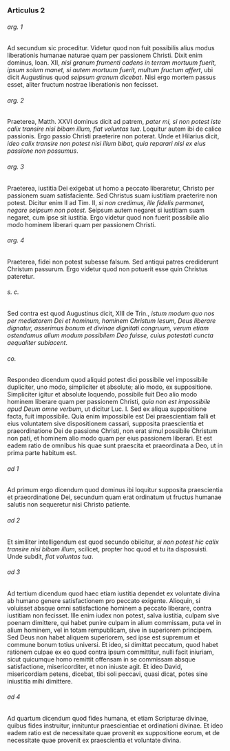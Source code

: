 ### Articulus 2

###### arg. 1
Ad secundum sic proceditur. Videtur quod non fuit possibilis alius modus liberationis humanae naturae quam per passionem Christi. Dixit enim dominus, Ioan. XII, *nisi granum frumenti cadens in terram mortuum fuerit, ipsum solum manet, si autem mortuum fuerit, multum fructum affert*, ubi dicit Augustinus quod *seipsum granum dicebat*. Nisi ergo mortem passus esset, aliter fructum nostrae liberationis non fecisset.

###### arg. 2
Praeterea, Matth. XXVI dominus dicit ad patrem, *pater mi, si non potest iste calix transire nisi bibam illum, fiat voluntas tua*. Loquitur autem ibi de calice passionis. Ergo passio Christi praeterire non poterat. Unde et Hilarius dicit, *ideo calix transire non potest nisi illum bibat, quia reparari nisi ex eius passione non possumus*.

###### arg. 3
Praeterea, iustitia Dei exigebat ut homo a peccato liberaretur, Christo per passionem suam satisfaciente. Sed Christus suam iustitiam praeterire non potest. Dicitur enim II ad Tim. II, *si non credimus, ille fidelis permanet, negare seipsum non potest*. Seipsum autem negaret si iustitiam suam negaret, cum ipse sit iustitia. Ergo videtur quod non fuerit possibile alio modo hominem liberari quam per passionem Christi.

###### arg. 4
Praeterea, fidei non potest subesse falsum. Sed antiqui patres crediderunt Christum passurum. Ergo videtur quod non potuerit esse quin Christus pateretur.

###### s. c.
Sed contra est quod Augustinus dicit, XIII de Trin., *istum modum quo nos per mediatorem Dei et hominum, hominem Christum Iesum, Deus liberare dignatur, asserimus bonum et divinae dignitati congruum, verum etiam ostendamus alium modum possibilem Deo fuisse, cuius potestati cuncta aequaliter subiacent*.

###### co.
Respondeo dicendum quod aliquid potest dici possibile vel impossibile dupliciter, uno modo, simpliciter et absolute; alio modo, ex suppositione. Simpliciter igitur et absolute loquendo, possibile fuit Deo alio modo hominem liberare quam per passionem Christi, *quia non est impossibile apud Deum omne verbum*, ut dicitur Luc. I. Sed ex aliqua suppositione facta, fuit impossibile. Quia enim impossibile est Dei praescientiam falli et eius voluntatem sive dispositionem cassari, supposita praescientia et praeordinatione Dei de passione Christi, non erat simul possibile Christum non pati, et hominem alio modo quam per eius passionem liberari. Et est eadem ratio de omnibus his quae sunt praescita et praeordinata a Deo, ut in prima parte habitum est.

###### ad 1
Ad primum ergo dicendum quod dominus ibi loquitur supposita praescientia et praeordinatione Dei, secundum quam erat ordinatum ut fructus humanae salutis non sequeretur nisi Christo patiente.

###### ad 2
Et similiter intelligendum est quod secundo obiicitur, *si non potest hic calix transire nisi bibam illum*, scilicet, propter hoc quod et tu ita disposuisti. Unde subdit, *fiat voluntas tua*.

###### ad 3
Ad tertium dicendum quod haec etiam iustitia dependet ex voluntate divina ab humano genere satisfactionem pro peccato exigente. Alioquin, si voluisset absque omni satisfactione hominem a peccato liberare, contra iustitiam non fecisset. Ille enim iudex non potest, salva iustitia, culpam sive poenam dimittere, qui habet punire culpam in alium commissam, puta vel in alium hominem, vel in totam rempublicam, sive in superiorem principem. Sed Deus non habet aliquem superiorem, sed ipse est supremum et commune bonum totius universi. Et ideo, si dimittat peccatum, quod habet rationem culpae ex eo quod contra ipsum committitur, nulli facit iniuriam, sicut quicumque homo remittit offensam in se commissam absque satisfactione, misericorditer, et non iniuste agit. Et ideo David, misericordiam petens, dicebat, tibi soli peccavi, quasi dicat, potes sine iniustitia mihi dimittere.

###### ad 4
Ad quartum dicendum quod fides humana, et etiam Scripturae divinae, quibus fides instruitur, innituntur praescientiae et ordinationi divinae. Et ideo eadem ratio est de necessitate quae provenit ex suppositione eorum, et de necessitate quae provenit ex praescientia et voluntate divina.


